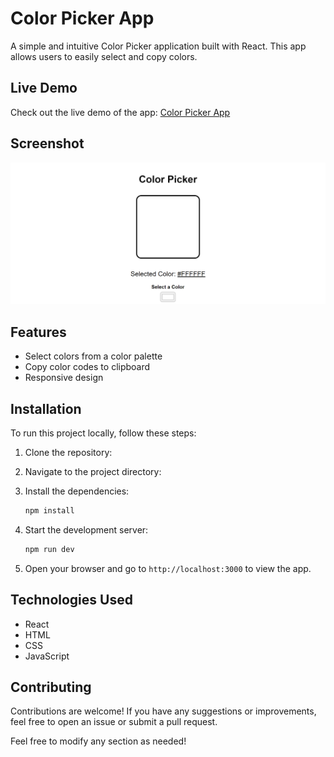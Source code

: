 
# Color Picker App

A simple and intuitive Color Picker application built with React. This app allows users to easily select and copy colors.

## Live Demo

Check out the live demo of the app: [Color Picker App](<https://rainbow-syrniki-e29e7e.netlify.app/>)

## Screenshot

![Color Picker App Screenshot](<./img/image.png>)

## Features

- Select colors from a color palette
- Copy color codes to clipboard
- Responsive design

## Installation

To run this project locally, follow these steps:

1. Clone the repository:
   
2. Navigate to the project directory:
  
3. Install the dependencies:
   ```sh
   npm install
   ```
4. Start the development server:
   ```sh
   npm run dev
   ```
5. Open your browser and go to `http://localhost:3000` to view the app.

## Technologies Used

- React
- HTML
- CSS
- JavaScript

## Contributing

Contributions are welcome! If you have any suggestions or improvements, feel free to open an issue or submit a pull request.

Feel free to modify any section as needed!